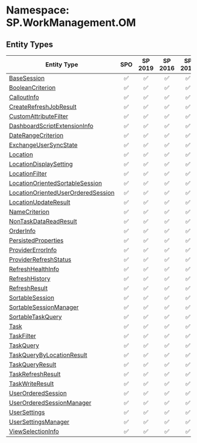 # Namespace: SP.WorkManagement.OM

## Entity Types

Entity Type | SPO | SP 2019 | SP 2016 | SP 2013
----------|:---:|:-------:|:-------:|:-------:
[BaseSession](./EntityTypes/BaseSession.md) | ✅ | ✅ | ✅ | ✅
[BooleanCriterion](./EntityTypes/BooleanCriterion.md) | ✅ | ✅ | ✅ | ✅
[CalloutInfo](./EntityTypes/CalloutInfo.md) | ✅ | ✅ | ✅ | ✅
[CreateRefreshJobResult](./EntityTypes/CreateRefreshJobResult.md) | ✅ | ✅ | ✅ | ✅
[CustomAttributeFilter](./EntityTypes/CustomAttributeFilter.md) | ✅ | ✅ | ✅ | ✅
[DashboardScriptExtensionInfo](./EntityTypes/DashboardScriptExtensionInfo.md) | ✅ | ✅ | ✅ | ✅
[DateRangeCriterion](./EntityTypes/DateRangeCriterion.md) | ✅ | ✅ | ✅ | ✅
[ExchangeUserSyncState](./EntityTypes/ExchangeUserSyncState.md) | ✅ | ✅ | ✅ | ✅
[Location](./EntityTypes/Location.md) | ✅ | ✅ | ✅ | ✅
[LocationDisplaySetting](./EntityTypes/LocationDisplaySetting.md) | ✅ | ✅ | ✅ | ✅
[LocationFilter](./EntityTypes/LocationFilter.md) | ✅ | ✅ | ✅ | ✅
[LocationOrientedSortableSession](./EntityTypes/LocationOrientedSortableSession.md) | ✅ | ✅ | ✅ | ✅
[LocationOrientedUserOrderedSession](./EntityTypes/LocationOrientedUserOrderedSession.md) | ✅ | ✅ | ✅ | ✅
[LocationUpdateResult](./EntityTypes/LocationUpdateResult.md) | ✅ | ✅ | ✅ | ✅
[NameCriterion](./EntityTypes/NameCriterion.md) | ✅ | ✅ | ✅ | ✅
[NonTaskDataReadResult](./EntityTypes/NonTaskDataReadResult.md) | ✅ | ✅ | ✅ | ✅
[OrderInfo](./EntityTypes/OrderInfo.md) | ✅ | ✅ | ✅ | ✅
[PersistedProperties](./EntityTypes/PersistedProperties.md) | ✅ | ✅ | ✅ | ✅
[ProviderErrorInfo](./EntityTypes/ProviderErrorInfo.md) | ✅ | ✅ | ✅ | ✅
[ProviderRefreshStatus](./EntityTypes/ProviderRefreshStatus.md) | ✅ | ✅ | ✅ | ✅
[RefreshHealthInfo](./EntityTypes/RefreshHealthInfo.md) | ✅ | ✅ | ✅ | ✅
[RefreshHistory](./EntityTypes/RefreshHistory.md) | ✅ | ✅ | ✅ | ✅
[RefreshResult](./EntityTypes/RefreshResult.md) | ✅ | ✅ | ✅ | ✅
[SortableSession](./EntityTypes/SortableSession.md) | ✅ | ✅ | ✅ | ✅
[SortableSessionManager](./EntityTypes/SortableSessionManager.md) | ✅ | ✅ | ✅ | ✅
[SortableTaskQuery](./EntityTypes/SortableTaskQuery.md) | ✅ | ✅ | ✅ | ✅
[Task](./EntityTypes/Task.md) | ✅ | ✅ | ✅ | ✅
[TaskFilter](./EntityTypes/TaskFilter.md) | ✅ | ✅ | ✅ | ✅
[TaskQuery](./EntityTypes/TaskQuery.md) | ✅ | ✅ | ✅ | ✅
[TaskQueryByLocationResult](./EntityTypes/TaskQueryByLocationResult.md) | ✅ | ✅ | ✅ | ✅
[TaskQueryResult](./EntityTypes/TaskQueryResult.md) | ✅ | ✅ | ✅ | ✅
[TaskRefreshResult](./EntityTypes/TaskRefreshResult.md) | ✅ | ✅ | ✅ | ✅
[TaskWriteResult](./EntityTypes/TaskWriteResult.md) | ✅ | ✅ | ✅ | ✅
[UserOrderedSession](./EntityTypes/UserOrderedSession.md) | ✅ | ✅ | ✅ | ✅
[UserOrderedSessionManager](./EntityTypes/UserOrderedSessionManager.md) | ✅ | ✅ | ✅ | ✅
[UserSettings](./EntityTypes/UserSettings.md) | ✅ | ✅ | ✅ | ✅
[UserSettingsManager](./EntityTypes/UserSettingsManager.md) | ✅ | ✅ | ✅ | ✅
[ViewSelectionInfo](./EntityTypes/ViewSelectionInfo.md) | ✅ | ✅ | ✅ | ✅